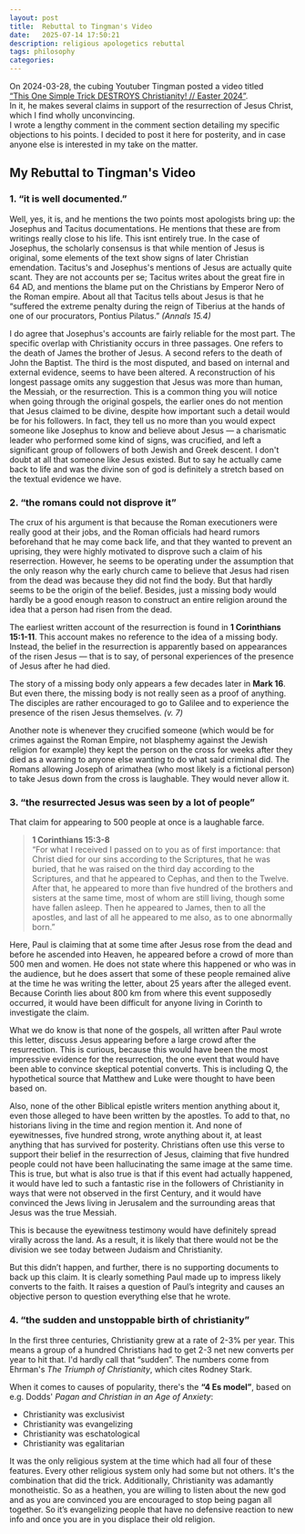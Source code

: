 ```yaml
---
layout: post
title:  Rebuttal to Tingman's Video
date:   2025-07-14 17:50:21
description: religious apologetics rebuttal
tags: philosophy
categories: 
---
```


On 2024-03-28, the cubing Youtuber Tingman posted a video titled  
[“This One Simple Trick DESTROYS Christianity! // Easter 2024”](https://www.youtube.com/watch?v=Sz-05YKtZ_Q).  
In it, he makes several claims in support of the resurrection of Jesus Christ, which I find wholly unconvincing.  
I wrote a lengthy comment in the comment section detailing my specific objections to his points. I decided to post it here for posterity, and in case anyone else is interested in my take on the matter.

## My Rebuttal to Tingman's Video

### 1. “it is well documented.”

Well, yes, it is, and he mentions the two points most apologists bring up: the Josephus and Tacitus documentations. He mentions that these are from writings really close to his life. This isnt entirely true. In the case of Josephus, the scholarly consensus is that while mention of Jesus is original, some elements of the text show signs of later Christian emendation. Tacitus's and Josephus's mentions of Jesus are actually quite scant. They are not accounts per se; Tacitus writes about the great fire in 64 AD, and mentions the blame put on the Christians by Emperor Nero of the Roman empire. About all that Tacitus tells about Jesus is that he “suffered the extreme penalty during the reign of Tiberius at the hands of one of our procurators, Pontius Pilatus.” *(Annals 15.4)*

I do agree that Josephus's accounts are fairly reliable for the most part. The specific overlap with Christianity occurs in three passages. One refers to the death of James the brother of Jesus. A second refers to the death of John the Baptist. The third is the most disputed, and based on internal and external evidence, seems to have been altered. A reconstruction of his longest passage omits any suggestion that Jesus was more than human, the Messiah, or the resurrection. This is a common thing you will notice when going through the original gospels, the earlier ones do not mention that Jesus claimed to be divine, despite how important such a detail would be for his followers. In fact, they tell us no more than you would expect someone like Josephus to know and believe about Jesus — a charismatic leader who performed some kind of signs, was crucified, and left a significant group of followers of both Jewish and Greek descent. I don't doubt at all that someone like Jesus existed. But to say he actually came back to life and was the divine son of god is definitely a stretch based on the textual evidence we have.

### 2. “the romans could not disprove it”

The crux of his argument is that because the Roman executioners were really good at their jobs, and the Roman officials had heard rumors beforehand that he may come back life, and that they wanted to prevent an uprising, they were highly motivated to disprove such a claim of his reserrection. However, he seems to be operating under the assumption that the only reason why the early church came to believe that Jesus had risen from the dead was because they did not find the body. But that hardly seems to be the origin of the belief. Besides, just a missing body would hardly be a good enough reason to construct an entire religion around the idea that a person had risen from the dead.

The earliest written account of the resurrection is found in **1 Corinthians 15:1-11**. This account makes no reference to the idea of a missing body. Instead, the belief in the resurrection is apparently based on appearances of the risen Jesus — that is to say, of personal experiences of the presence of Jesus after he had died.

The story of a missing body only appears a few decades later in **Mark 16**. But even there, the missing body is not really seen as a proof of anything. The disciples are rather encouraged to go to Galilee and to experience the presence of the risen Jesus themselves. *(v. 7)*

Another note is whenever they crucified someone (which would be for crimes against the Roman Empire, not blasphemy against the Jewish religion for example) they kept the person on the cross for weeks after they died as a warning to anyone else wanting to do what said criminal did. The Romans allowing Joseph of arimathea (who most likely is a fictional person) to take Jesus down from the cross is laughable. They would never allow it.

### 3. “the resurrected Jesus was seen by a lot of people”

That claim for appearing to 500 people at once is a laughable farce.

> **1 Corinthians 15:3-8**  
> “For what I received I passed on to you as of first importance: that Christ died for our sins according to the Scriptures, that he was buried, that he was raised on the third day according to the Scriptures, and that he appeared to Cephas, and then to the Twelve. After that, he appeared to more than five hundred of the brothers and sisters at the same time, most of whom are still living, though some have fallen asleep. Then he appeared to James, then to all the apostles, and last of all he appeared to me also, as to one abnormally born.”

Here, Paul is claiming that at some time after Jesus rose from the dead and before he ascended into Heaven, he appeared before a crowd of more than 500 men and women. He does not state where this happened or who was in the audience, but he does assert that some of these people remained alive at the time he was writing the letter, about 25 years after the alleged event. Because Corinth lies about 800 km from where this event supposedly occurred, it would have been difficult for anyone living in Corinth to investigate the claim.

What we do know is that none of the gospels, all written after Paul wrote this letter, discuss Jesus appearing before a large crowd after the resurrection. This is curious, because this would have been the most impressive evidence for the resurrection, the one event that would have been able to convince skeptical potential converts. This is including Q, the hypothetical source that Matthew and Luke were thought to have been based on. 

Also, none of the other Biblical epistle writers mention anything about it, even those alleged to have been written by the apostles. To add to that, no historians living in the time and region mention it. And none of eyewitnesses, five hundred strong, wrote anything about it, at least anything that has survived for posterity. Christians often use this verse to support their belief in the resurrection of Jesus, claiming that five hundred people could not have been hallucinating the same image at the same time. This is true, but what is also true is that if this event had actually happened, it would have led to such a fantastic rise in the followers of Christianity in ways that were not observed in the first Century, and it would have convinced the Jews living in Jerusalem and the surrounding areas that Jesus was the true Messiah.  

This is because the eyewitness testimony would have definitely spread virally across the land. As a result, it is likely that there would not be the division we see today between Judaism and Christianity.

But this didn’t happen, and further, there is no supporting documents to back up this claim. It is clearly something Paul made up to impress likely converts to the faith. It raises a question of Paul’s integrity and causes an objective person to question everything else that he wrote.

### 4. “the sudden and unstoppable birth of christianity”

In the first three centuries, Christianity grew at a rate of 2-3% per year. This means a group of a hundred Christians had to get 2-3 net new converts per year to hit that. I'd hardly call that “sudden”. The numbers come from Ehrman's *The Triumph of Christianity*, which cites Rodney Stark.

When it comes to causes of popularity, there's the **“4 Es model”**, based on e.g. Dodds' *Pagan and Christian in an Age of Anxiety*:

- Christianity was exclusivist  
- Christianity was evangelizing  
- Christianity was eschatological  
- Christianity was egalitarian  

It was the only religious system at the time which had all four of these features. Every other religious system only had some but not others. It's the combination that did the trick. Additionally, Christianity was adamantly monotheistic. So as a heathen, you are willing to listen about the new god and as you are convinced you are encouraged to stop being pagan all together. So it’s evangelizing people that have no defensive reaction to new info and once you are in you displace their old religion.